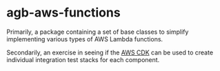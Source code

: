 # agb-aws-functions
Primarily, a package containing a set of base classes to simplify implementing various types of AWS Lambda functions.

Secondarily, an exercise in seeing if the [AWS CDK](https://aws.amazon.com/cdk/) can be used to create individual integration test stacks for each component.

